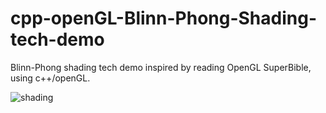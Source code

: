 # cpp-openGL-Blinn-Phong-Shading-tech-demo
Blinn-Phong shading tech demo inspired by reading OpenGL SuperBible, using c++/openGL.

![shading](https://user-images.githubusercontent.com/92530084/142400714-259787c3-176e-4d64-9701-a6b1c0871e19.gif)
